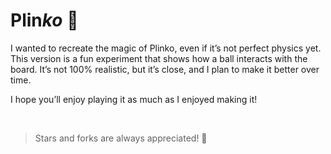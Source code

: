 # Plin*ko* 🐲

I wanted to recreate the magic of Plinko, even if it’s not perfect physics yet. This version is a fun experiment that shows how a ball interacts with the board. It’s not 100% realistic, but it’s close, and I plan to make it better over time.

I hope you’ll enjoy playing it as much as I enjoyed making it!

<br>

> Stars and forks are always appreciated! 🌟
